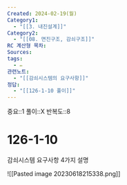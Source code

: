 ```yaml
---
Created: 2024-02-19(월)
Category1:
  - "[[3. 내진설계]]"
Category2:
  - "[[08. 면진구조, 감쇠구조]]"
RC 계산형 목차: 
Sources: 
tags:
  - ✏️
관련노트:
  - "[[감쇠시스템의 요구사항]]"
정답:
  - "[[126-1-10 풀이]]"
---
```

중요::1
풀이::X
반복도::8

#  126-1-10


감쇠시스템 요구사항 4가지 설명

![[Pasted image 20230618215338.png]]